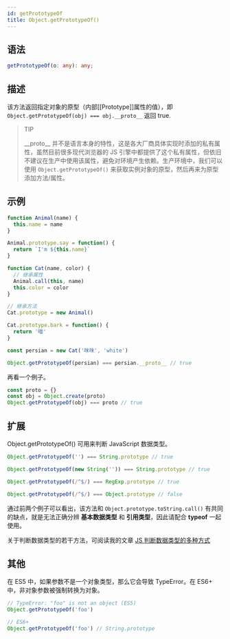 ```yaml
---
id: getPrototypeOf
title: Object.getPrototypeOf()
---
```


## 语法

```ts
getPrototypeOf(o: any): any;
```

## 描述

该方法返回指定对象的原型（内部[[Prototype]]属性的值），即 `Object.getPrototypeOf(obj) === obj.__proto__` 返回 true.

> TIP
>
> \_\_proto\_\_ 并不是语言本身的特性，这是各大厂商具体实现时添加的私有属性，虽然目前很多现代浏览器的 JS 引擎中都提供了这个私有属性，但依旧不建议在生产中使用该属性，避免对环境产生依赖。生产环境中，我们可以使用
> `Object.getPrototypeOf()` 来获取实例对象的原型，然后再来为原型添加方法/属性。

## 示例

```js
function Animal(name) {
  this.name = name
}

Animal.prototype.say = function() {
  return `I'm ${this.name}`
}

function Cat(name, color) {
  // 继承属性
  Animal.call(this, name)
  this.color = color
}

// 继承方法
Cat.prototype = new Animal()

Cat.prototype.bark = function() {
  return '喵'
}

const persian = new Cat('咪咪', 'white')

Object.getPrototypeOf(persian) === persian.__proto__ // true
```

再看一个例子。

```js
const proto = {}
const obj = Object.create(proto)
Object.getPrototypeOf(obj) === proto // true
```

## 扩展

Object.getPrototypeOf() 可用来判断 JavaScript 数据类型。

```js
Object.getPrototypeOf('') === String.prototype // true

Object.getPrototypeOf(new String('')) === String.prototype // true

Object.getPrototypeOf(/^$/) === RegExp.prototype // true

Object.getPrototypeOf(/^$/) === Object.prototype // false
```

通过前两个例子可以看出，该方法和 `Object.prototype.toString.call()` 有共同的缺点，就是无法正确分辨 **基本数据类型** 和 **引用类型**，因此请配合 **typeof** 一起使用。

关于判断数据类型的若干方法，可阅读我的文章 [JS 判断数据类型的多种方式](https://www.yanceyleo.com/p/5c84fb02a22a8632e5857b6d)

## 其他

在 ES5 中，如果参数不是一个对象类型，那么它会导致 TypeError。在 ES6+ 中，非对象参数被强制转换为对象。

```js
// TypeError: "foo" is not an object (ES5)
Object.getPrototypeOf('foo')

// ES6+
Object.getPrototypeOf('foo') // String.prototype
```

